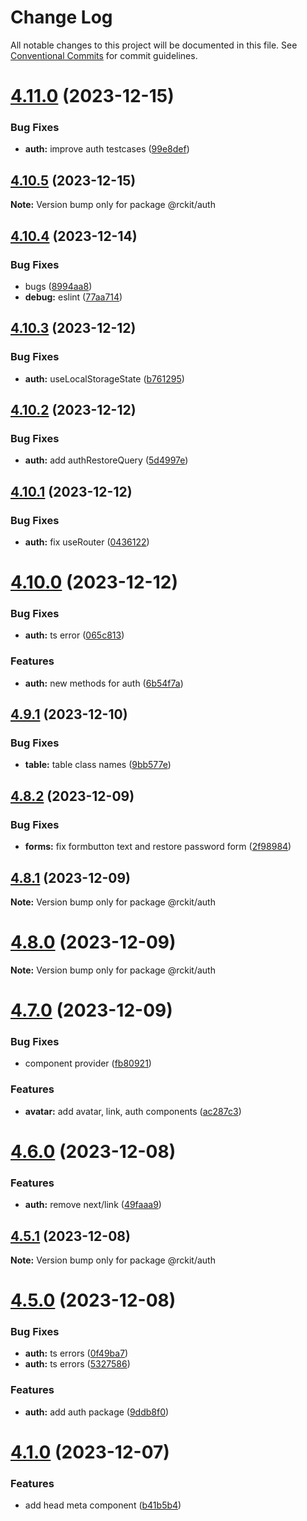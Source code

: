 # Change Log

All notable changes to this project will be documented in this file.
See [Conventional Commits](https://conventionalcommits.org) for commit guidelines.

# [4.11.0](https://github.com/lskjs/lskjs/compare/v4.10.5...v4.11.0) (2023-12-15)


### Bug Fixes

* **auth:** improve auth testcases ([99e8def](https://github.com/lskjs/lskjs/commit/99e8def9ce9581b993b067c5c00bdc3d65bf9134))





## [4.10.5](https://github.com/lskjs/lskjs/compare/v4.10.4...v4.10.5) (2023-12-15)

**Note:** Version bump only for package @rckit/auth





## [4.10.4](https://github.com/lskjs/lskjs/compare/v4.10.3...v4.10.4) (2023-12-14)


### Bug Fixes

* bugs ([8994aa8](https://github.com/lskjs/lskjs/commit/8994aa89ae3f767abe7b49151d82f3aa5f4ecf67))
* **debug:** eslint ([77aa714](https://github.com/lskjs/lskjs/commit/77aa714af766e3a1605decf8262bf49278c13102))





## [4.10.3](https://github.com/lskjs/lskjs/compare/v4.10.2...v4.10.3) (2023-12-12)


### Bug Fixes

* **auth:** useLocalStorageState ([b761295](https://github.com/lskjs/lskjs/commit/b761295f9b23d98e219385e54d29b110c9875003))





## [4.10.2](https://github.com/lskjs/lskjs/compare/v4.10.1...v4.10.2) (2023-12-12)


### Bug Fixes

* **auth:** add authRestoreQuery ([5d4997e](https://github.com/lskjs/lskjs/commit/5d4997eb9d1c8b0b2fed0673f47f740b55044de3))





## [4.10.1](https://github.com/lskjs/lskjs/compare/v4.10.0...v4.10.1) (2023-12-12)


### Bug Fixes

* **auth:** fix useRouter ([0436122](https://github.com/lskjs/lskjs/commit/0436122580923550909a4014aefd141f88ab28bb))





# [4.10.0](https://github.com/lskjs/lskjs/compare/v4.9.1...v4.10.0) (2023-12-12)


### Bug Fixes

* **auth:** ts error ([065c813](https://github.com/lskjs/lskjs/commit/065c8139b7ca192f5b1e50bf2e6d9cce7b11c105))


### Features

* **auth:** new methods for auth ([6b54f7a](https://github.com/lskjs/lskjs/commit/6b54f7ad90a50e62c103ac35047f4004f29783d0))





## [4.9.1](https://github.com/lskjs/lskjs/compare/v4.9.0...v4.9.1) (2023-12-10)


### Bug Fixes

* **table:** table class names ([9bb577e](https://github.com/lskjs/lskjs/commit/9bb577e1fd47fba775d35e0f8cc94da693a82157))





## [4.8.2](https://github.com/lskjs/lskjs/compare/v4.8.1...v4.8.2) (2023-12-09)


### Bug Fixes

* **forms:** fix formbutton text and restore password form ([2f98984](https://github.com/lskjs/lskjs/commit/2f989840e95d44e4d85dede3b70b31938723560a))





## [4.8.1](https://github.com/lskjs/lskjs/compare/v4.8.0...v4.8.1) (2023-12-09)

**Note:** Version bump only for package @rckit/auth





# [4.8.0](https://github.com/lskjs/lskjs/compare/v4.7.0...v4.8.0) (2023-12-09)

**Note:** Version bump only for package @rckit/auth





# [4.7.0](https://github.com/lskjs/lskjs/compare/v4.6.0...v4.7.0) (2023-12-09)


### Bug Fixes

* component provider ([fb80921](https://github.com/lskjs/lskjs/commit/fb809216a204fd6a717bf2fcd8d16cd6dcaa4fdc))


### Features

* **avatar:** add avatar, link, auth components ([ac287c3](https://github.com/lskjs/lskjs/commit/ac287c3a625eecf82f0e4448af18fa78474abbda))





# [4.6.0](https://github.com/lskjs/lskjs/compare/v4.5.1...v4.6.0) (2023-12-08)


### Features

* **auth:** remove next/link ([49faaa9](https://github.com/lskjs/lskjs/commit/49faaa97217a09c41ce569ae70ed1130dc5f2cc1))





## [4.5.1](https://github.com/lskjs/lskjs/compare/v4.5.0...v4.5.1) (2023-12-08)

**Note:** Version bump only for package @rckit/auth





# [4.5.0](https://github.com/lskjs/lskjs/compare/v4.4.0...v4.5.0) (2023-12-08)


### Bug Fixes

* **auth:** ts errors ([0f49ba7](https://github.com/lskjs/lskjs/commit/0f49ba7e25d0b07c6b2b4f884bd21e523bb37bbf))
* **auth:** ts errors ([5327586](https://github.com/lskjs/lskjs/commit/5327586aa7431ffe3c00cd1f507b21329b3df179))


### Features

* **auth:** add auth package ([9ddb8f0](https://github.com/lskjs/lskjs/commit/9ddb8f01556e922a02f77e6d72a1630dbc19f9c8))





# [4.1.0](https://github.com/lskjs/lskjs/compare/v2.7.4...v4.1.0) (2023-12-07)


### Features

* add head meta component ([b41b5b4](https://github.com/lskjs/lskjs/commit/b41b5b4c1d5c0c9e6b1dd51ca1118b5dd2c95fde))

